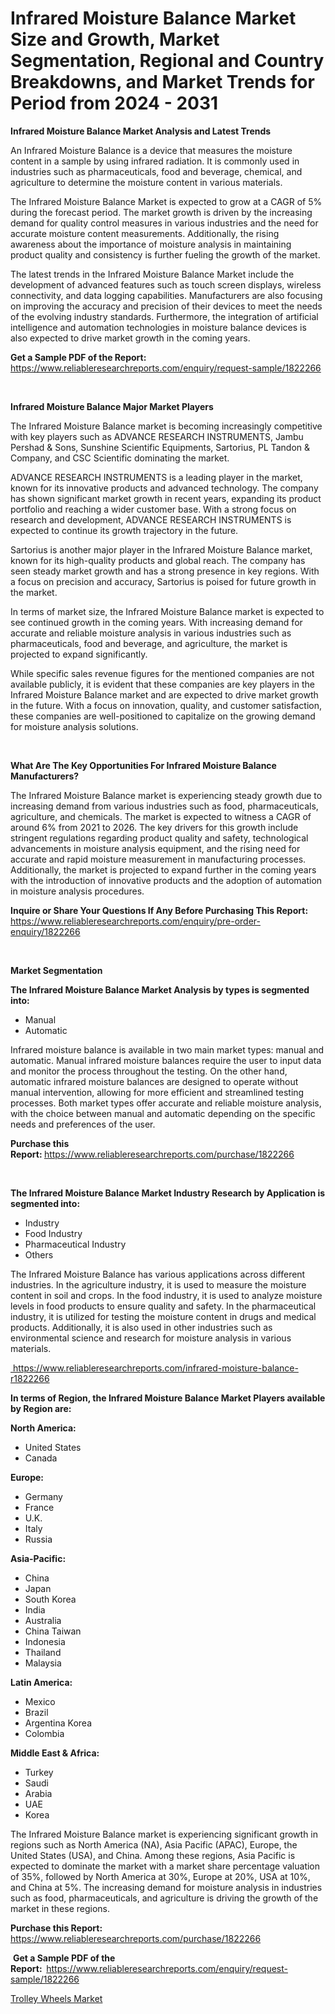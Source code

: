 <p><h1>Infrared Moisture Balance Market Size and Growth, Market Segmentation, Regional and Country Breakdowns, and Market Trends for Period from 2024 -  2031</h1></p><p><strong>Infrared Moisture Balance Market Analysis and Latest Trends</strong></p>
<p><p>An Infrared Moisture Balance is a device that measures the moisture content in a sample by using infrared radiation. It is commonly used in industries such as pharmaceuticals, food and beverage, chemical, and agriculture to determine the moisture content in various materials.</p><p>The Infrared Moisture Balance Market is expected to grow at a CAGR of 5% during the forecast period. The market growth is driven by the increasing demand for quality control measures in various industries and the need for accurate moisture content measurements. Additionally, the rising awareness about the importance of moisture analysis in maintaining product quality and consistency is further fueling the growth of the market.</p><p>The latest trends in the Infrared Moisture Balance Market include the development of advanced features such as touch screen displays, wireless connectivity, and data logging capabilities. Manufacturers are also focusing on improving the accuracy and precision of their devices to meet the needs of the evolving industry standards. Furthermore, the integration of artificial intelligence and automation technologies in moisture balance devices is also expected to drive market growth in the coming years.</p></p>
<p><strong>Get a Sample PDF of the Report:&nbsp;</strong> <a href="https://www.reliableresearchreports.com/enquiry/request-sample/1822266">https://www.reliableresearchreports.com/enquiry/request-sample/1822266</a></p>
<p>&nbsp;</p>
<p><strong>Infrared Moisture Balance Major Market Players</strong></p>
<p><p>The Infrared Moisture Balance market is becoming increasingly competitive with key players such as ADVANCE RESEARCH INSTRUMENTS, Jambu Pershad & Sons, Sunshine Scientific Equipments, Sartorius, PL Tandon & Company, and CSC Scientific dominating the market.</p><p>ADVANCE RESEARCH INSTRUMENTS is a leading player in the market, known for its innovative products and advanced technology. The company has shown significant market growth in recent years, expanding its product portfolio and reaching a wider customer base. With a strong focus on research and development, ADVANCE RESEARCH INSTRUMENTS is expected to continue its growth trajectory in the future.</p><p>Sartorius is another major player in the Infrared Moisture Balance market, known for its high-quality products and global reach. The company has seen steady market growth and has a strong presence in key regions. With a focus on precision and accuracy, Sartorius is poised for future growth in the market.</p><p>In terms of market size, the Infrared Moisture Balance market is expected to see continued growth in the coming years. With increasing demand for accurate and reliable moisture analysis in various industries such as pharmaceuticals, food and beverage, and agriculture, the market is projected to expand significantly.</p><p>While specific sales revenue figures for the mentioned companies are not available publicly, it is evident that these companies are key players in the Infrared Moisture Balance market and are expected to drive market growth in the future. With a focus on innovation, quality, and customer satisfaction, these companies are well-positioned to capitalize on the growing demand for moisture analysis solutions.</p></p>
<p>&nbsp;</p>
<p><strong>What Are The Key Opportunities For Infrared Moisture Balance Manufacturers?</strong></p>
<p><p>The Infrared Moisture Balance market is experiencing steady growth due to increasing demand from various industries such as food, pharmaceuticals, agriculture, and chemicals. The market is expected to witness a CAGR of around 6% from 2021 to 2026. The key drivers for this growth include stringent regulations regarding product quality and safety, technological advancements in moisture analysis equipment, and the rising need for accurate and rapid moisture measurement in manufacturing processes. Additionally, the market is projected to expand further in the coming years with the introduction of innovative products and the adoption of automation in moisture analysis procedures.</p></p>
<p><strong>Inquire or Share Your Questions If Any Before Purchasing This Report:</strong> <a href="https://www.reliableresearchreports.com/enquiry/pre-order-enquiry/1822266">https://www.reliableresearchreports.com/enquiry/pre-order-enquiry/1822266</a></p>
<p>&nbsp;</p>
<p><strong>Market Segmentation</strong></p>
<p><strong>The Infrared Moisture Balance Market Analysis by types is segmented into:</strong></p>
<p><ul><li>Manual</li><li>Automatic</li></ul></p>
<p><p>Infrared moisture balance is available in two main market types: manual and automatic. Manual infrared moisture balances require the user to input data and monitor the process throughout the testing. On the other hand, automatic infrared moisture balances are designed to operate without manual intervention, allowing for more efficient and streamlined testing processes. Both market types offer accurate and reliable moisture analysis, with the choice between manual and automatic depending on the specific needs and preferences of the user.</p></p>
<p><strong>Purchase this Report:&nbsp;</strong><a href="https://www.reliableresearchreports.com/purchase/1822266">https://www.reliableresearchreports.com/purchase/1822266</a></p>
<p>&nbsp;</p>
<p><strong>The Infrared Moisture Balance Market Industry Research by Application is segmented into:</strong></p>
<p><ul><li>Industry</li><li>Food Industry</li><li>Pharmaceutical Industry</li><li>Others</li></ul></p>
<p><p>The Infrared Moisture Balance has various applications across different industries. In the agriculture industry, it is used to measure the moisture content in soil and crops. In the food industry, it is used to analyze moisture levels in food products to ensure quality and safety. In the pharmaceutical industry, it is utilized for testing the moisture content in drugs and medical products. Additionally, it is also used in other industries such as environmental science and research for moisture analysis in various materials.</p></p>
<p><a href="https://www.reliableresearchreports.com/infrared-moisture-balance-r1822266">&nbsp;https://www.reliableresearchreports.com/infrared-moisture-balance-r1822266</a></p>
<p><strong>In terms of Region, the Infrared Moisture Balance Market Players available by Region are:</strong></p>
<p>
    <p> <strong> North America: </strong>
        <ul>
            <li>United States</li>
            <li>Canada</li>
        </ul>
        </p> 
    <p> <strong> Europe: </strong>
        <ul>
            <li>Germany</li>
            <li>France</li>
            <li>U.K.</li>
            <li>Italy</li>
            <li>Russia</li>
        </ul>
        </p> 
    <p> <strong> Asia-Pacific: </strong>
        <ul>
            <li>China</li>
            <li>Japan</li>
            <li>South Korea</li>
            <li>India</li>
            <li>Australia</li>
            <li>China Taiwan</li>
            <li>Indonesia</li>
            <li>Thailand</li>
            <li>Malaysia</li>
        </ul>
        </p> 
    <p> <strong> Latin America: </strong>
        <ul>
            <li>Mexico</li>
            <li>Brazil</li>
            <li>Argentina Korea</li>
            <li>Colombia</li>
        </ul>
        </p> 
    <p> <strong> Middle East & Africa: </strong>
        <ul>
            <li>Turkey</li>
            <li>Saudi</li>
            <li>Arabia</li>
            <li>UAE</li>
            <li>Korea</li>
        </ul>
    </p>
    </p>
<p><p>The Infrared Moisture Balance market is experiencing significant growth in regions such as North America (NA), Asia Pacific (APAC), Europe, the United States (USA), and China. Among these regions, Asia Pacific is expected to dominate the market with a market share percentage valuation of 35%, followed by North America at 30%, Europe at 20%, USA at 10%, and China at 5%. The increasing demand for moisture analysis in industries such as food, pharmaceuticals, and agriculture is driving the growth of the market in these regions.</p></p>
<p><strong>Purchase this Report: </strong><a href="https://www.reliableresearchreports.com/purchase/1822266">https://www.reliableresearchreports.com/purchase/1822266</a></p>
<p>&nbsp;<strong>Get a Sample PDF of the Report:&nbsp;&nbsp;</strong><a href="https://www.reliableresearchreports.com/enquiry/request-sample/1822266">https://www.reliableresearchreports.com/enquiry/request-sample/1822266</a></p>
<p><strong></strong></p>
<p><p><a href="https://github.com/GroverBarry/Market-Research-Report-List-4/blob/main/trolley-wheels-market.md">Trolley Wheels Market</a></p></p>